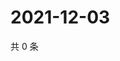# 2021-12-03

共 0 条

<!-- BEGIN WEIBO -->
<!-- 最后更新时间 Fri Dec 03 2021 12:01:09 GMT+0800 (China Standard Time) -->

<!-- END WEIBO -->
